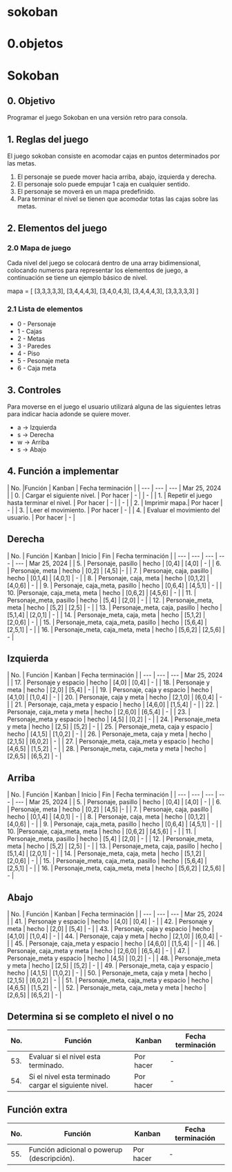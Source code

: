# sokoban

# 0.objetos

# Sokoban

## 0. Objetivo

Programar el juego Sokoban en una versión retro para consola.

## 1. Reglas del juego

El juego sokoban consiste en acomodar cajas en puntos determinados por las metas.

1. El personaje se puede mover hacia arriba, abajo, izquierda y derecha.
2. El personaje solo puede empujar 1 caja en cualquier sentido.
3. El personaje se moverá en un mapa predefinido.
4. Para terminar el nivel se tienen que acomodar totas las cajas sobre las metas.

## 2. Elementos del juego

### 2.0 Mapa de juego

Cada nivel del juego se colocará dentro de una array bidimensional, colocando numeros para representar los elementos de juego, a continuación se tiene un ejemplo básico de nivel.

mapa = [
            [3,3,3,3,3],
            [3,4,4,4,3],
            [3,4,0,4,3],
            [3,4,4,4,3],
            [3,3,3,3,3]
        ]

### 2.1 Lista de elementos

- 0 - Personaje
- 1 - Cajas
- 2 - Metas
- 3 - Paredes
- 4 - Piso
- 5 - Pesonaje meta
- 6 - Caja meta

## 3. Controles

Para moverse en el juego el usuario utilizará alguna de las siguientes letras para indicar hacia adonde se quiere mover.

- a -> Izquierda
- s -> Derecha
- w -> Arriba
- s -> Abajo

## 4. Función a implementar

| No. |Función | Kanban | Fecha terminación |
| --- | --- | --- | Mar 25, 2024 |
| 0. | Cargar el siguiente nivel. | Por hacer | - | | - |
| 1. | Repetir el juego hasta terminar el nivel. | Por hacer | - | | - |
| 2. | Imprimir mapa.| Por hacer | - |
| 3. | Leer el movimiento. | Por hacer | - |
| 4. | Evaluar el movimiento del usuario. | Por hacer | - |

## Derecha

| No. | Función | Kanban | Inicio | Fin | Fecha terminación |
| --- | --- | --- | --- | --- | Mar 25, 2024 |
| 5. | Personaje, pasillo  | hecho | [0,4] | [4,0] | - |
| 6. | Personaje, meta  | hecho | [0,2] | [4,5] |- |
| 7. | Personaje, caja, pasillo | hecho | [0,1,4] | [4,0,1] | - |
| 8. | Personaje, caja,  meta | hecho | [0,1,2] | [4,0,6] | - |
| 9. | Personaje, caja_meta, pasillo | hecho | [0,6,4] | [4,5,1] | - |
| 10. |Personaje, caja_meta, meta | hecho | [0,6,2] | [4,5,6] | - |
| 11. | Personaje_meta, pasillo | hecho | [5,4] | [2,0] | - |
| 12. | Personaje_meta, meta | hecho | [5,2] | [2,5] | - |
| 13. | Personaje_meta, caja, pasillo | hecho | [5,1,4] | [2,0,1] | - |
| 14. | Personaje_meta, caja, meta | hecho | [5,1,2] | [2,0,6] | - |
| 15. | Personaje_meta, caja_meta, pasillo | hecho | [5,6,4] | [2,5,1] | - |
| 16. | Personaje_meta, caja_meta, meta | hecho | [5,6,2] | [2,5,6] | - |

## Izquierda

| No. | Función | Kanban | Fecha terminación |
| --- | --- | --- | Mar 25, 2024 |
| 17. | Personaje y espacio | hecho  | [4,0] | [0,4] | - |
| 18. | Personaje y meta | hecho  | [2,0] | [5,4] | - |
| 19. | Personaje, caja y espacio | hecho  | [4,1,0] | [1,0,4] | - |
| 20. | Personaje, caja y meta | hecho  | [2,1,0] | [6,0,4] | - |
| 21. | Personaje, caja_meta y espacio | hecho  | [4,6,0] | [1,5,4] | - | 
| 22. | Personaje, caja_meta y meta | hecho  | [2,6,0] | [6,5,4] | - |
| 23. | Personaje_meta y espacio | hecho  | [4,5] | [0,2] | - |
| 24. | Personaje_meta y meta | hecho  | [2,5] | [5,2] | - |
| 25. | Personaje_meta, caja y espacio | hecho  | [4,1,5] | [1,0,2] | - |
| 26. | Personaje_meta, caja y meta | hecho  | [2,1,5] | [6,0,2] | - |
| 27. | Personaje_meta, caja_meta y espacio | hecho  | [4,6,5] | [1,5,2] | - |
| 28. | Personaje_meta, caja_meta y meta | hecho  | [2,6,5] | [6,5,2] | - |

## Arriba
| No. | Función | Kanban | Inicio | Fin | Fecha terminación |
| --- | --- | --- | --- | --- | Mar 25, 2024 |
| 5. | Personaje, pasillo  | hecho | [0,4] | [4,0] | - |
| 6. | Personaje, meta  | hecho | [0,2] | [4,5] |- |
| 7. | Personaje, caja, pasillo | hecho | [0,1,4] | [4,0,1] | - |
| 8. | Personaje, caja,  meta | hecho | [0,1,2] | [4,0,6] | - |
| 9. | Personaje, caja_meta, pasillo | hecho | [0,6,4] | [4,5,1] | - |
| 10. |Personaje, caja_meta, meta | hecho | [0,6,2] | [4,5,6] | - |
| 11. | Personaje_meta, pasillo | hecho | [5,4] | [2,0] | - |
| 12. | Personaje_meta, meta | hecho | [5,2] | [2,5] | - |
| 13. | Personaje_meta, caja, pasillo | hecho | [5,1,4] | [2,0,1] | - |
| 14. | Personaje_meta, caja, meta | hecho | [5,1,2] | [2,0,6] | - |
| 15. | Personaje_meta, caja_meta, pasillo | hecho | [5,6,4] | [2,5,1] | - |
| 16. | Personaje_meta, caja_meta, meta | hecho | [5,6,2] | [2,5,6] | - |

## Abajo
| No. | Función | Kanban | Fecha terminación |
| --- | --- | --- | Mar 25, 2024 |
| 41. | Personaje y espacio | hecho  | [4,0] | [0,4] | - |
| 42. | Personaje y meta | hecho  | [2,0] | [5,4] | - |
| 43. | Personaje, caja y espacio | hecho  | [4,1,0] | [1,0,4] | - |
| 44. | Personaje, caja y meta | hecho  | [2,1,0] | [6,0,4] | - |
| 45. | Personaje, caja_meta y espacio | hecho  | [4,6,0] | [1,5,4] | - | 
| 46. | Personaje, caja_meta y meta | hecho  | [2,6,0] | [6,5,4] | - |
| 47. | Personaje_meta y espacio | hecho  | [4,5] | [0,2] | - |
| 48. | Personaje_meta y meta | hecho  | [2,5] | [5,2] | - |
| 49. | Personaje_meta, caja y espacio | hecho  | [4,1,5] | [1,0,2] | - |
| 50. | Personaje_meta, caja y meta | hecho  | [2,1,5] | [6,0,2] | - |
| 51. | Personaje_meta, caja_meta y espacio | hecho  | [4,6,5] | [1,5,2] | - |
| 52. | Personaje_meta, caja_meta y meta | hecho  | [2,6,5] | [6,5,2] | - |


## Determina si se completo el nivel o no

| No. | Función | Kanban | Fecha terminación |
| --- | --- | --- | --- |
| 53. | Evaluar si el nivel esta terminado.  | Por hacer | - |
| 54. | Si el nivel esta terminado cargar el siguiente nivel.  | Por hacer | - |

## Función extra

| No. | Función | Kanban | Fecha terminación |
| --- | --- | --- | --- |
| 55. | Función adicional o powerup (descripción). | Por hacer | - |